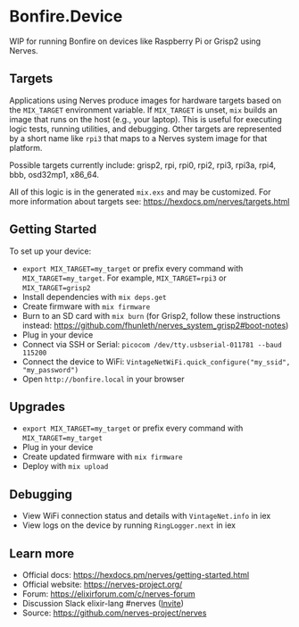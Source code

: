 # Bonfire.Device

WIP for running Bonfire on devices like Raspberry Pi or Grisp2 using Nerves.

## Targets

Applications using Nerves produce images for hardware targets based on the `MIX_TARGET` environment variable. If `MIX_TARGET` is unset, `mix` builds an image that runs on the host (e.g., your laptop). This is useful for executing logic tests, running utilities, and debugging. Other targets are represented by a short name like `rpi3` that maps to a Nerves system image for that platform.

Possible targets currently include: grisp2, rpi, rpi0, rpi2, rpi3, rpi3a, rpi4, bbb, osd32mp1, x86_64.

All of this logic is in the generated `mix.exs` and may be customized. For more information about targets see: https://hexdocs.pm/nerves/targets.html

## Getting Started

To set up your device:
  * `export MIX_TARGET=my_target` or prefix every command with
    `MIX_TARGET=my_target`. For example, `MIX_TARGET=rpi3` or `MIX_TARGET=grisp2`
  * Install dependencies with `mix deps.get`
  * Create firmware with `mix firmware`
  * Burn to an SD card with `mix burn` (for Grisp2, follow these instructions instead: https://github.com/fhunleth/nerves_system_grisp2#boot-notes)
  * Plug in your device
  * Connect via SSH or Serial: `picocom /dev/tty.usbserial-011781 --baud 115200`
  * Connect the device to WiFi: `VintageNetWiFi.quick_configure("my_ssid", "my_password")` 
  * Open `http://bonfire.local` in your browser

## Upgrades

  * `export MIX_TARGET=my_target` or prefix every command with
    `MIX_TARGET=my_target`
  * Plug in your device
  * Create updated firmware with `mix firmware`
  * Deploy with `mix upload` 

## Debugging

* View WiFi connection status and details with `VintageNet.info` in iex
* View logs on the device by running `RingLogger.next` in iex

## Learn more

  * Official docs: https://hexdocs.pm/nerves/getting-started.html
  * Official website: https://nerves-project.org/
  * Forum: https://elixirforum.com/c/nerves-forum
  * Discussion Slack elixir-lang #nerves ([Invite](https://elixir-slackin.herokuapp.com/))
  * Source: https://github.com/nerves-project/nerves
